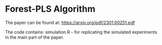 # Forest-PLS Algorithm


The paper can be found at: https://arxiv.org/pdf/2301.00251.pdf


The code contains:
simulation.R - for replicating the simulated experiments in the main part of the paper.
